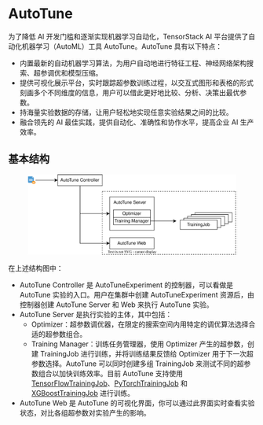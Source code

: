 # AutoTune

为了降低 AI 开发门槛和逐渐实现机器学习自动化，TensorStack AI 平台提供了自动化机器学习（AutoML）工具 AutoTune。AutoTune 具有以下特点：

* 内置最新的自动机器学习算法，为用户自动地进行特征工程、神经网络架构搜索、超参调优和模型压缩。
* 提供可视化展示平台，实时跟踪超参数训练过程，以交互式图形和表格的形式刻画多个不同维度的信息，用户可以借此更好地比较、分析、决策出最优参数。
* 持海量实验数据的存储，让用户轻松地实现任意实验结果之间的比较。
* 融合领先的 AI 最佳实践，提供自动化、准确性和协作水平，提高企业 AI 生产效率。

## 基本结构

<figure>
  <img alt="structure" src="../../assets/api/autotune/structure.drawio.svg" width="550" />
</figure>

在上述结构图中：

* AutoTune Controller 是 AutoTuneExperiment 的控制器，可以看做是 AutoTune 实验的入口。用户在集群中创建 AutoTuneExperiment 资源后，由控制器创建 AutoTune Server 和 Web 来执行 AutoTune 实验。
* AutoTune Server 是执行实验的主体，其中包括：
    * Optimizer：超参数调优器，在限定的搜索空间内用特定的调优算法选择合适的超参数组合。
    * Training Manager：训练任务管理器，使用 Optimizer 产生的超参数，创建 TrainingJob 进行训练，并将训练结果反馈给 Optimizer 用于下一次超参数选择。AutoTune 可以同时创建多组 TrainingJob 来测试不同的超参数组合以加快训练效率。目前 AutoTune 支持使用 [TensorFlowTrainingJob](../t9k-job/tensorflowtrainingjob.md)、[PyTorchTrainingJob](../t9k-job/pytorchtrainingjob.md) 和 [XGBoostTrainingJob](../t9k-job/xgboosttrainingjob.md) 进行训练。
* AutoTune Web 是 AutoTune 的可视化界面，你可以通过此界面实时查看实验状态，对比各组超参数对实验产生的影响。
